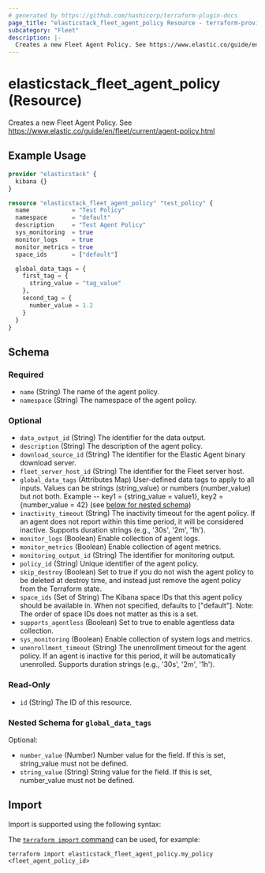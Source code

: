 ```yaml
---
# generated by https://github.com/hashicorp/terraform-plugin-docs
page_title: "elasticstack_fleet_agent_policy Resource - terraform-provider-elasticstack"
subcategory: "Fleet"
description: |-
  Creates a new Fleet Agent Policy. See https://www.elastic.co/guide/en/fleet/current/agent-policy.html
---
```


# elasticstack_fleet_agent_policy (Resource)

Creates a new Fleet Agent Policy. See https://www.elastic.co/guide/en/fleet/current/agent-policy.html

## Example Usage

```terraform
provider "elasticstack" {
  kibana {}
}

resource "elasticstack_fleet_agent_policy" "test_policy" {
  name            = "Test Policy"
  namespace       = "default"
  description     = "Test Agent Policy"
  sys_monitoring  = true
  monitor_logs    = true
  monitor_metrics = true
  space_ids       = ["default"]

  global_data_tags = {
    first_tag = {
      string_value = "tag_value"
    },
    second_tag = {
      number_value = 1.2
    }
  }
}
```

<!-- schema generated by tfplugindocs -->
## Schema

### Required

- `name` (String) The name of the agent policy.
- `namespace` (String) The namespace of the agent policy.

### Optional

- `data_output_id` (String) The identifier for the data output.
- `description` (String) The description of the agent policy.
- `download_source_id` (String) The identifier for the Elastic Agent binary download server.
- `fleet_server_host_id` (String) The identifier for the Fleet server host.
- `global_data_tags` (Attributes Map) User-defined data tags to apply to all inputs. Values can be strings (string_value) or numbers (number_value) but not both. Example -- key1 = {string_value = value1}, key2 = {number_value = 42} (see [below for nested schema](#nestedatt--global_data_tags))
- `inactivity_timeout` (String) The inactivity timeout for the agent policy. If an agent does not report within this time period, it will be considered inactive. Supports duration strings (e.g., '30s', '2m', '1h').
- `monitor_logs` (Boolean) Enable collection of agent logs.
- `monitor_metrics` (Boolean) Enable collection of agent metrics.
- `monitoring_output_id` (String) The identifier for monitoring output.
- `policy_id` (String) Unique identifier of the agent policy.
- `skip_destroy` (Boolean) Set to true if you do not wish the agent policy to be deleted at destroy time, and instead just remove the agent policy from the Terraform state.
- `space_ids` (Set of String) The Kibana space IDs that this agent policy should be available in. When not specified, defaults to ["default"]. Note: The order of space IDs does not matter as this is a set.
- `supports_agentless` (Boolean) Set to true to enable agentless data collection.
- `sys_monitoring` (Boolean) Enable collection of system logs and metrics.
- `unenrollment_timeout` (String) The unenrollment timeout for the agent policy. If an agent is inactive for this period, it will be automatically unenrolled. Supports duration strings (e.g., '30s', '2m', '1h').

### Read-Only

- `id` (String) The ID of this resource.

<a id="nestedatt--global_data_tags"></a>
### Nested Schema for `global_data_tags`

Optional:

- `number_value` (Number) Number value for the field. If this is set, string_value must not be defined.
- `string_value` (String) String value for the field. If this is set, number_value must not be defined.

## Import

Import is supported using the following syntax:

The [`terraform import` command](https://developer.hashicorp.com/terraform/cli/commands/import) can be used, for example:

```shell
terraform import elasticstack_fleet_agent_policy.my_policy <fleet_agent_policy_id>
```
